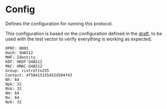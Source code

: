 # Config
Defines the configuration for running this protocol. 

This configuration is based on the configuration defined in the [draft](https://www.ietf.org/archive/id/draft-irtf-cfrg-opaque-07.html#name-opaque-3dh-real-test-vector), to be used with the test vector to verify everything
is working as expected.


```
OPRF: 0001
Hash: SHA512
MHF: Identity
KDF: HKDF-SHA512
MAC: HMAC-SHA512
Group: ristretto255
Context: 4f50415155452d504f43
Nh: 64
Npk: 32
Nsk: 32
Nm: 64
Nx: 64
Nok: 32
```